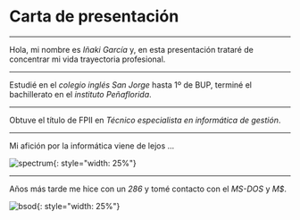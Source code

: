 # Carta de presentación
---

Hola, mi nombre es *Iñaki García* y, en esta presentación trataré de concentrar mi vida trayectoria profesional.

---

Estudié en el *colegio inglés San Jorge* hasta 1º de BUP, terminé el bachillerato en el *instituto Peñaflorida*.

---

Obtuve el título de FPII en *Técnico especialista en informática de gestión*.

---

Mi afición por la informática viene de lejos ...

![spectrum](https://media.giphy.com/media/qMGZzsYePfwv6/giphy.gif){: style="width: 25%"}

---

Años más tarde me hice con un *286* y tomé contacto con el *MS-DOS* y *M$*.

![bsod](https://media.giphy.com/media/NMxsPSnxfa5zO/giphy.gif){: style="width: 25%"}
